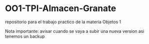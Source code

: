 # OO1-TPI-Almacen-Granate
repositorio para el trabajo practico de la materia Objetos 1

Nota importante: avisar cuando se vaya a subir una nueva version asi tenemos un backup


